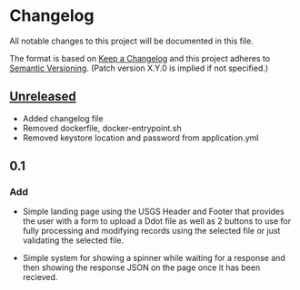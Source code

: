 # Changelog
All notable changes to this project will be documented in this file.

The format is based on [Keep a Changelog](http://keepachangelog.com/en/1.0.0/)
and this project adheres to [Semantic Versioning](http://semver.org/spec/v2.0.0.html). (Patch version X.Y.0 is implied if not specified.)

## [Unreleased]

- Added changelog file
- Removed dockerfile, docker-entrypoint.sh
- Removed keystore location and password from application.yml

## 0.1
### Add
- Simple landing page using the USGS Header and Footer that provides the user with a form to upload a Ddot file as well as 2 buttons to use for fully processing and modifying records using the selected file or just validating the selected file.

- Simple system for showing a spinner while waiting for a response and then showing the response JSON on the page once it has been recieved.

[Unreleased]: https://github.com/USGS-CIDA/MLR-User-Interface/compare/mlrInterface-0.1...master
 